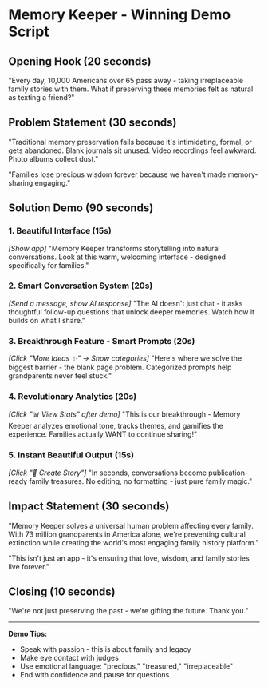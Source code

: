 # Memory Keeper - Winning Demo Script

## Opening Hook (20 seconds)
"Every day, 10,000 Americans over 65 pass away - taking irreplaceable family stories with them. What if preserving these memories felt as natural as texting a friend?"

## Problem Statement (30 seconds)
"Traditional memory preservation fails because it's intimidating, formal, or gets abandoned. Blank journals sit unused. Video recordings feel awkward. Photo albums collect dust."

"Families lose precious wisdom forever because we haven't made memory-sharing engaging."

## Solution Demo (90 seconds)

### 1. Beautiful Interface (15s)
*[Show app]* "Memory Keeper transforms storytelling into natural conversations. Look at this warm, welcoming interface - designed specifically for families."

### 2. Smart Conversation System (20s) 
*[Send a message, show AI response]* "The AI doesn't just chat - it asks thoughtful follow-up questions that unlock deeper memories. Watch how it builds on what I share."

### 3. Breakthrough Feature - Smart Prompts (20s)
*[Click "More Ideas ✨" → Show categories]* "Here's where we solve the biggest barrier - the blank page problem. Categorized prompts help grandparents never feel stuck."

### 4. Revolutionary Analytics (20s)
*[Click "📊 View Stats" after demo]* "This is our breakthrough - Memory Keeper analyzes emotional tone, tracks themes, and gamifies the experience. Families actually WANT to continue sharing!"

### 5. Instant Beautiful Output (15s)
*[Click "📖 Create Story"]* "In seconds, conversations become publication-ready family treasures. No editing, no formatting - just pure family magic."

## Impact Statement (30 seconds)
"Memory Keeper solves a universal human problem affecting every family. With 73 million grandparents in America alone, we're preventing cultural extinction while creating the world's most engaging family history platform."

"This isn't just an app - it's ensuring that love, wisdom, and family stories live forever."

## Closing (10 seconds)
"We're not just preserving the past - we're gifting the future. Thank you."

---
**Demo Tips:**
- Speak with passion - this is about family and legacy
- Make eye contact with judges
- Use emotional language: "precious," "treasured," "irreplaceable"
- End with confidence and pause for questions
